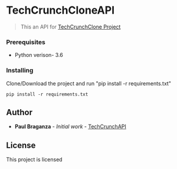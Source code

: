 # TechCrunchCloneAPI

> This an API for [TechCrunchClone Project](https://github.com/paulbraganza12/techCrunchCloneAngularApp)

### Prerequisites
- Python verison- 3.6


### Installing

Clone/Download the project and run "pip install -r requirements.txt"

```
pip install -r requirements.txt
```

## Author

* **Paul Braganza** - *Initial work* - [TechCrunchAPI](https://github.com/paulbraganza12/techCrunchCloneAngularApp)

## License

This project is licensed
